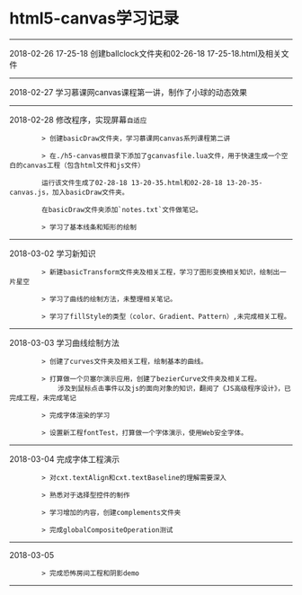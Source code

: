 html5-canvas学习记录
==============
----------------------
2018-02-26 17-25-18 创建ballclock文件夹和02-26-18 17-25-18.html及相关文件

----------------------
2018-02-27 学习慕课网canvas课程第一讲，制作了小球的动态效果

----------------------
2018-02-28 修改程序，实现屏幕`自适应`

			> 创建basicDraw文件夹，学习慕课网canvas系列课程第二讲
			
			> 在./h5-canvas根目录下添加了gcanvasfile.lua文件，用于快速生成一个空白的canvas工程（包含html文件和js文件）
			
			运行该文件生成了02-28-18 13-20-35.html和02-28-18 13-20-35-canvas.js，加入basicDraw文件夹。
			
			在basicDraw文件夹添加`notes.txt`文件做笔记。
			
			> 学习了基本线条和矩形的绘制
----------------------			
2018-03-02 学习新知识

			> 新建basicTransform文件夹及相关工程，学习了图形变换相关知识，绘制出一片星空
			
			> 学习了曲线的绘制方法，未整理相关笔记。
			
			> 学习了fillStyle的类型（color、Gradient、Pattern）,未完成相关工程。
----------------------
2018-03-03 学习曲线绘制方法

			> 创建了curves文件夹及相关工程，绘制基本的曲线。
			
			> 打算做一个贝塞尔演示应用，创建了bezierCurve文件夹及相关工程。
				涉及到鼠标点击事件以及js的面向对象的知识，翻阅了《JS高级程序设计》，已完成工程，未完成笔记
				
			> 完成字体渲染的学习
			
			> 设置新工程fontTest，打算做一个字体演示，使用Web安全字体。
			
----------------------
2018-03-04 完成字体工程演示

			> 对cxt.textAlign和cxt.textBaseline的理解需要深入
			
			> 熟悉对于选择型控件的制作
			
			> 学习增加的内容，创建complements文件夹
			
			> 完成globalCompositeOperation测试

----------------------
2018-03-05 

			> 完成恐怖房间工程和阴影demo
----------------------
